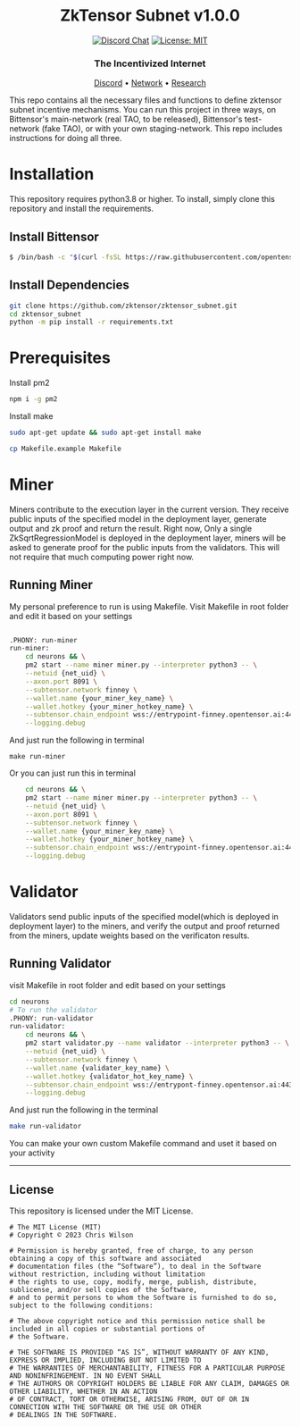 <div align="center">

# **ZkTensor Subnet v1.0.0** <!-- omit in toc -->

[![Discord Chat](https://img.shields.io/discord/308323056592486420.svg)](https://discord.gg/bittensor)
[![License: MIT](https://img.shields.io/badge/License-MIT-yellow.svg)](https://opensource.org/licenses/MIT)

### The Incentivized Internet <!-- omit in toc -->

[Discord](https://discord.gg/bittensor) • [Network](https://taostats.io/) • [Research](https://bittensor.com/whitepaper)

</div>

This repo contains all the necessary files and functions to define zktensor subnet incentive mechanisms. You can run this project in three ways,
on Bittensor's main-network (real TAO, to be released), Bittensor's test-network (fake TAO), or with your own staging-network. This repo includes instructions for doing all three.

# Installation

This repository requires python3.8 or higher. To install, simply clone this repository and install the requirements.

## Install Bittensor

```bash
$ /bin/bash -c "$(curl -fsSL https://raw.githubusercontent.com/opentensor/bittensor/master/scripts/install.sh)"
```

## Install Dependencies

```bash
git clone https://github.com/zktensor/zktensor_subnet.git
cd zktensor_subnet
python -m pip install -r requirements.txt
```

# Prerequisites

Install pm2

```bash
npm i -g pm2
```

Install make

```bash
sudo apt-get update && sudo apt-get install make
```

```bash
cp Makefile.example Makefile
```

# Miner

Miners contribute to the execution layer in the current version.
They receive public inputs of the specified model in the deployment layer, generate output and zk proof and return the result.
Right now, Only a single ZkSqrtRegressionModel is deployed in the deployment layer, miners will be asked to generate proof for the public inputs from the validators. This will not require that much computing power right now.

## Running Miner

My personal preference to run is using Makefile.
Visit Makefile in root folder and edit it based on your settings

```bash

.PHONY: run-miner
run-miner:
	cd neurons && \
	pm2 start --name miner miner.py --interpreter python3 -- \
	--netuid {net_uid} \
	--axon.port 8091 \
	--subtensor.network finney \
	--wallet.name {your_miner_key_name} \
	--wallet.hotkey {your_miner_hotkey_name} \
	--subtensor.chain_endpoint wss://entrypoint-finney.opentensor.ai:443 \
	--logging.debug

```

And just run the following in terminal

```
make run-miner
```

Or you can just run this in terminal

```bash
	cd neurons && \
	pm2 start --name miner miner.py --interpreter python3 -- \
	--netuid {net_uid} \
	--axon.port 8091 \
	--subtensor.network finney \
	--wallet.name {your_miner_key_name} \
	--wallet.hotkey {your_miner_hotkey_name} \
	--subtensor.chain_endpoint wss://entrypoint-finney.opentensor.ai:443 \
	--logging.debug
```

# Validator

Validators send public inputs of the specified model(which is deployed in deployment layer) to the miners, and verify the output and proof returned from the miners, update weights based on the verificaton results.

## Running Validator

visit Makefile in root folder and edit based on your settings

```bash
cd neurons
# To run the validator
.PHONY: run-validator
run-validator:
	cd neurons && \
	pm2 start validator.py --name validator --interpreter python3 -- \
	--netuid {net_uid} \
	--subtensor.network finney \
	--wallet.name {validater_key_name} \
	--wallet.hotkey {validator_hot_key_name} \
	--subtensor.chain_endpoint wss://entrypont-finney.opentensor.ai:443 \
	--logging.debug

```

And just run the following in the terminal

```bash
make run-validator
```

You can make your own custom Makefile command and uset it based on your activity

---

## License

This repository is licensed under the MIT License.

```text
# The MIT License (MIT)
# Copyright © 2023 Chris Wilson

# Permission is hereby granted, free of charge, to any person obtaining a copy of this software and associated
# documentation files (the “Software”), to deal in the Software without restriction, including without limitation
# the rights to use, copy, modify, merge, publish, distribute, sublicense, and/or sell copies of the Software,
# and to permit persons to whom the Software is furnished to do so, subject to the following conditions:

# The above copyright notice and this permission notice shall be included in all copies or substantial portions of
# the Software.

# THE SOFTWARE IS PROVIDED “AS IS”, WITHOUT WARRANTY OF ANY KIND, EXPRESS OR IMPLIED, INCLUDING BUT NOT LIMITED TO
# THE WARRANTIES OF MERCHANTABILITY, FITNESS FOR A PARTICULAR PURPOSE AND NONINFRINGEMENT. IN NO EVENT SHALL
# THE AUTHORS OR COPYRIGHT HOLDERS BE LIABLE FOR ANY CLAIM, DAMAGES OR OTHER LIABILITY, WHETHER IN AN ACTION
# OF CONTRACT, TORT OR OTHERWISE, ARISING FROM, OUT OF OR IN CONNECTION WITH THE SOFTWARE OR THE USE OR OTHER
# DEALINGS IN THE SOFTWARE.
```
